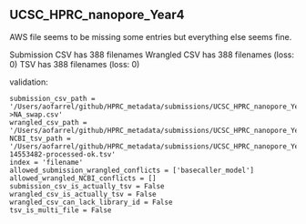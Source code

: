 ## UCSC_HPRC_nanopore_Year4

AWS file seems to be missing some entries but everything else seems fine.

Submission CSV has 388 filenames
Wrangled CSV has 388 filenames (loss: 0)
TSV has 388 filenames (loss: 0)

validation:
```
submission_csv_path = '/Users/aofarrel/github/HPRC_metadata/submissions/UCSC_HPRC_nanopore_Year4/UCSC_HPRC_nanopore_Year4_data_table_GM->NA_swap.csv'
wrangled_csv_path = '/Users/aofarrel/github/HPRC_metadata/submissions/UCSC_HPRC_nanopore_Year4/UCSC_HPRC_nanopore_Year4_data_table.csv'
NCBI_tsv_path = '/Users/aofarrel/github/HPRC_metadata/submissions/UCSC_HPRC_nanopore_Year4/metadata-14553482-processed-ok.tsv'
index = 'filename'
allowed_submission_wrangled_conflicts = ['basecaller_model']
allowed_wrangled_NCBI_conflicts = []
submission_csv_is_actually_tsv = False
wrangled_csv_is_actually_tsv = False
wrangled_csv_can_lack_library_id = False
tsv_is_multi_file = False
```